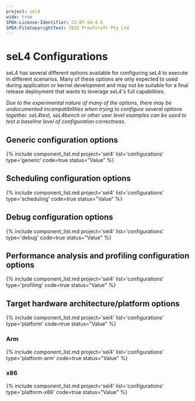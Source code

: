 ```yaml
---
project: sel4
wide: true
SPDX-License-Identifier: CC-BY-SA-4.0
SPDX-FileCopyrightText: 2025 Proofcraft Pty Ltd
---
```


# seL4 Configurations

seL4 has several different options available for configuring seL4 to execute in different
scenarios. Many of these options are only expected to used during application or kernel
development and may not be suitable for a final release deployment that wants to leverage
seL4's full capabilities.

*Due to the experimental nature of many of the options, there may be undocumented incompatibilities
when trying to configure several options together. seL4test, seL4bench or other user level examples
can be used to test a baseline level of configuration correctness.*

## Generic configuration options

{% include component_list.md project='sel4' list='configurations' type='generic' code=true status="Value" %}

## Scheduling configuration options

{% include component_list.md project='sel4' list='configurations' type='scheduling' code=true status="Value" %}

## Debug configuration options

{% include component_list.md project='sel4' list='configurations' type='debug' code=true status="Value" %}

## Performance analysis and profiling configuration options

{% include component_list.md project='sel4' list='configurations' type='profiling' code=true status="Value" %}

## Target hardware architecture/platform options

{% include component_list.md project='sel4' list='configurations' type='platform' code=true status="Value" %}

### Arm

{% include component_list.md project='sel4' list='configurations' type='platform-arm' code=true status="Value" %}

### x86

{% include component_list.md project='sel4' list='configurations' type='platform-x86' code=true status="Value" %}

